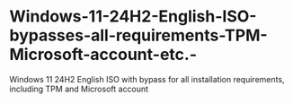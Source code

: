 # Windows-11-24H2-English-ISO-bypasses-all-requirements-TPM-Microsoft-account-etc.-
Windows 11 24H2 English ISO with bypass for all installation requirements, including TPM and Microsoft account
